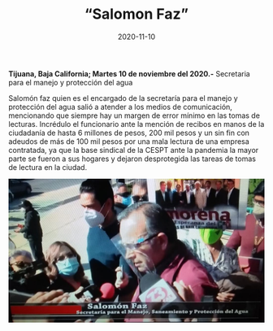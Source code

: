 ﻿---
layout: blog
title:  “Salomon Faz”
date:   2020-11-10  
categories: tijuana
permalink: /:categories/:title:output_ext
image: img/cnr/salomon-faz.jpg
autor: 
---


**Tijuana, Baja California;  Martes 10 de noviembre del 2020.-** Secretaria para el manejo y protección del agua


Salomón faz quien es el encargado de la secretaría para el manejo  y protección del agua salió a atender a los medios de comunicación, mencionando que siempre hay un margen de error mínimo  en las tomas de lecturas. Incrédulo el funcionario ante la mención de recibos en manos de la ciudadanía de hasta 6 millones de pesos, 200 mil pesos y un sin fin con adeudos de más de 100 mil pesos por una mala lectura de una empresa contratada, ya que la base sindical de la CESPT ante la pandemia la mayor parte se fueron a sus hogares y dejaron desprotegida las tareas de tomas de lectura en la ciudad.

<div id="carouselExampleSlidesOnly" class="carousel slide" data-ride="carousel">
  <div class="carousel-inner">
    <div class="carousel-item active">
       <img class="d-block w-100" src="/img/cnr/salomon-faz.jpg" loading="lazy"  alt="Salomon Faz">
    </div>
  </div>
</div>